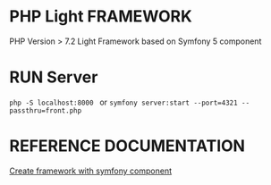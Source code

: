 # PHP Light FRAMEWORK 

PHP Version > 7.2
Light Framework based on Symfony 5 component



# RUN Server 
``
php -S localhost:8000 
``
or 
``
symfony server:start --port=4321 --passthru=front.php
``

# REFERENCE DOCUMENTATION 
<a href='https://symfony.com/doc/current/create_framework'>  Create framework with symfony component </a>
